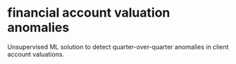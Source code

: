# financial account valuation anomalies
Unsupervised ML solution to detect quarter-over-quarter anomalies in client account valuations.
